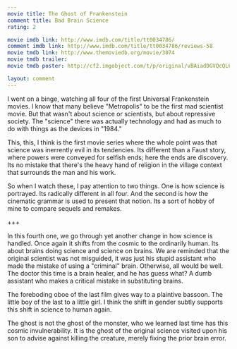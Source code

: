 ```yaml
---
movie title: The Ghost of Frankenstein
comment title: Bad Brain Science
rating: 2

movie imdb link: http://www.imdb.com/title/tt0034786/
comment imdb link: http://www.imdb.com/title/tt0034786/reviews-58
movie tmdb link: http://www.themoviedb.org/movie/3074
movie tmdb trailer: 
movie tmdb poster: http://cf2.imgobject.com/t/p/original/vBAiadDGVQcQL60Dyk6UXuol3ia.jpg

layout: comment
---
```


I went on a binge, watching all four of the first Universal Frankenstein movies. I know that many believe "Metropolis" to be the first mad scientist movie. But that wasn't about science or scientists, but about repressive society. The "science" there was actually technology and had as much to do with things as the devices in "1984." 

This, this, I think is the first movie series where the whole point was that science was inerrently evil in its tendencies. Its different than a Faust story, where powers were conveyed for selfish ends; here the ends are discovery. Its no mistake that there's the heavy hand of religion in the village context that surrounds the man and his work.

So when I watch these, I pay attention to two things. One is how science is portrayed. Its radically different in all four. And the second is how the cinematic grammar is used to present that notion. Its a sort of hobby of mine to compare sequels and remakes.

+++

In this fourth one, we go through yet another change in how science is handled. Once again it shifts from the cosmic to the ordinarily human. Its about brains doing science and science on brains. We are reminded that the original scientist was not misguided, it was just his stupid assistant who made the mistake of using a "criminal" brain. Otherwise, all would be well. The doctor this time is a brain healer, and he has guess what? A dumb assistant who makes a critical mistake in substituting brains.

The foreboding oboe of the last film gives way to a plaintive bassoon. The little boy of the last to a little girl. I think the shift in gender subtly supports this shift in science to human again. 

The ghost is not the ghost of the monster, who we learned last time has this cosmic invulnerability. It is the ghost of the original science visited upon his son to advise against killing the creature, merely fixing the prior brain error.